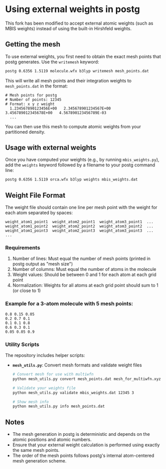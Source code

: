 # Using external weights in postg

This fork has been modified to accept external atomic weights (such as MBIS weights) instead of using the built-in Hirshfeld weights. 

## Getting the mesh 

To use external weights, you first need to obtain the exact mesh points that postg generates. Use the `writemesh` keyword:

```bash
postg 0.6356 1.5119 molecule.wfx b3lyp writemesh mesh_points.dat
```

This will write all mesh points and their integration weights to `mesh_points.dat` in the format:

```
# Mesh points for postg
# Number of points: 12345
# Format: x y z weight
  1.234567890123456E+00   2.345678901234567E+00   3.456789012345678E+00   4.567890123456789E-03
  ...
```

You can then use this mesh to compute atomic weights from your partitioned density.

## Usage with external weights

Once you have computed your weights (e.g., by running `mbis_weights.py`), add the `weights` keyword followed by a filename to your postg command line:

```bash
postg 0.6356 1.5119 orca.wfx b3lyp weights mbis_weights.dat
```

## Weight File Format

The weight file should contain one line per mesh point with the weight for each atom separated by spaces:

```
weight_atom1_point1  weight_atom2_point1  weight_atom3_point1  ...
weight_atom1_point2  weight_atom2_point2  weight_atom3_point2  ...
weight_atom1_point3  weight_atom2_point3  weight_atom3_point3  ...
...
```

### Requirements

1. Number of lines: Must equal the number of mesh points (printed in postg output as "mesh size")
2. Number of columns: Must equal the number of atoms in the molecule 
3. Weight values: Should be between 0 and 1 for each atom at each grid point
4. Normalization: Weights for all atoms at each grid point should sum to 1 (or close to 1)

### Example for a 3-atom molecule with 5 mesh points:

```
0.8 0.15 0.05
0.2 0.7 0.1  
0.1 0.1 0.8
0.6 0.3 0.1
0.05 0.05 0.9
```

### Utility Scripts

The repository includes helper scripts:

- **`mesh_utils.py`**: Convert mesh formats and validate weight files
  ```bash
  # Convert mesh for use with multiwfn
  python mesh_utils.py convert mesh_points.dat mesh_for_multiwfn.xyz
  
  # Validate your weights file
  python mesh_utils.py validate mbis_weights.dat 12345 3
  
  # Show mesh info
  python mesh_utils.py info mesh_points.dat
  ```

## Notes

- The mesh generation in postg is deterministic and depends on the atomic positions and atomic numbers.
- Ensure that your external weight calculation is performed using exactly the same mesh points.
- The order of the mesh points follows postg's internal atom-centered mesh generation scheme.
